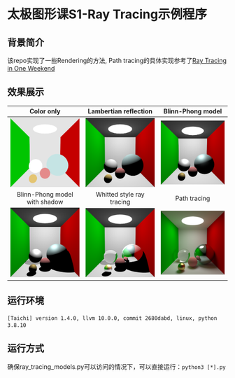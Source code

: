 # 太极图形课S1-Ray Tracing示例程序

## 背景简介
该repo实现了一些Rendering的方法, Path tracing的具体实现参考了[Ray Tracing in One Weekend](https://raytracing.github.io/)


## 效果展示
|Color only |Lambertian reflection | Blinn-Phong model |
|:-------------------------:|:-------------------------:|:-------------------------:|
|<img src="./img/color_only.png" width="200"> | <img src="./img/lambertian.png" width="200"> |<img src="./img/b_p.png" width="200"> |
|Blinn-Phong model with shadow| Whitted style ray tracing|Path tracing|
|<img src="./img/b_p_with_shadow.png" width="200">|<img src="./img/whitted_style.png" width="200">|<img src="./img/path_tracing_sample_on_sphere_surface.png" width="200">|


## 运行环境

```
[Taichi] version 1.4.0, llvm 10.0.0, commit 2680dabd, linux, python 3.8.10
```

## 运行方式
确保ray_tracing_models.py可以访问的情况下，可以直接运行：`python3 [*].py`
